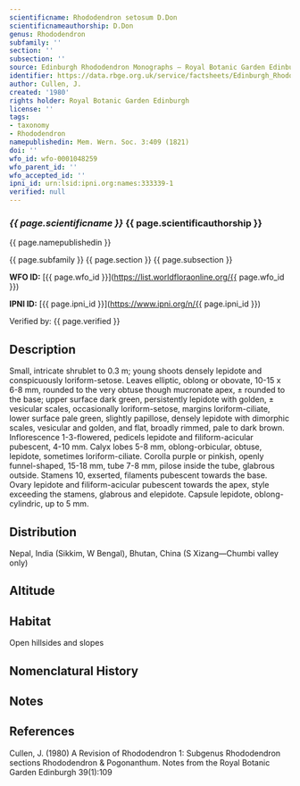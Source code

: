 ```yaml
---
scientificname: Rhododendron setosum D.Don
scientificnameauthorship: D.Don
genus: Rhododendron
subfamily: ''
section: ''
subsection: ''
source: Edinburgh Rhododendron Monographs – Royal Botanic Garden Edinburgh
identifier: https://data.rbge.org.uk/service/factsheets/Edinburgh_Rhododendron_Monographs.xhtml
author: Cullen, J.
created: '1980'
rights holder: Royal Botanic Garden Edinburgh
license: ''
tags:
- taxonomy
- Rhododendron
namepublishedin: Mem. Wern. Soc. 3:409 (1821)
doi: ''
wfo_id: wfo-0001048259
wfo_parent_id: ''
wfo_accepted_id: ''
ipni_id: urn:lsid:ipni.org:names:333339-1
verified: null
---
```

### _{{ page.scientificname }}_ {{ page.scientificauthorship }}
 {{ page.namepublishedin }}

{{ page.subfamily }} {{ page.section }} {{ page.subsection }}

**WFO ID:** [{{ page.wfo_id }}](https://list.worldfloraonline.org/{{ page.wfo_id }})

**IPNI ID:** [{{ page.ipni_id }}](https://www.ipni.org/n/{{ page.ipni_id }})

Verified by: {{ page.verified }}



## Description
Small, intricate shrublet to 0.3 m; young shoots densely lepidote and conspicuously loriform-setose. Leaves elliptic, oblong or obovate, 10-15 x 6-8 mm, rounded to the very obtuse though mucronate apex, ± rounded to the base; upper surface dark green, persistently lepidote with golden, ± vesicular scales, occasionally loriform-setose, margins loriform-ciliate, lower surface pale green, slightly papillose, densely lepidote with dimorphic scales, vesicular and golden, and flat, broadly rimmed, pale to dark brown. Inflorescence 1-3-flowered, pedicels lepidote and filiform-acicular pubescent, 4-10 mm. Calyx lobes 5-8 mm, oblong-orbicular, obtuse, lepidote, sometimes loriform-ciliate. Corolla purple or pinkish, openly funnel-shaped, 15-18 mm, tube 7-8 mm, pilose inside the tube, glabrous outside. Stamens 10, exserted, filaments pubescent towards the base. Ovary lepidote and filiform-acicular pubescent towards the apex, style exceeding the stamens, glabrous and elepidote. Capsule lepidote, oblong-cylindric, up to 5 mm.

## Distribution
Nepal, India (Sikkim, W Bengal), Bhutan, China (S Xizang—Chumbi valley only)

## Altitude


## Habitat
Open hillsides and slopes

## Nomenclatural History

                       
## Notes


## References

Cullen, J. (1980) A Revision of Rhododendron 1: Subgenus Rhododendron sections Rhododendron & Pogonanthum. Notes from the Royal Botanic Garden Edinburgh 39(1):109
